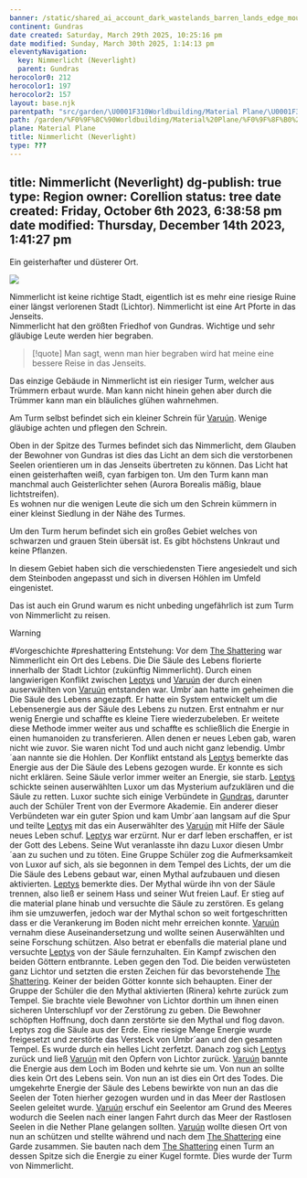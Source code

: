 ```yaml
---
banner: /static/shared_ai_account_dark_wastelands_barren_lands_edge_mountains_d_0676044d-9a65-40f3-8440-8913d0e1e637.png
continent: Gundras
date created: Saturday, March 29th 2025, 10:25:16 pm
date modified: Sunday, March 30th 2025, 1:14:13 pm
eleventyNavigation:
  key: Nimmerlicht (Neverlight)
  parent: Gundras
herocolor0: 212
herocolor1: 197
herocolor2: 157
layout: base.njk
parentpath: "src/garden/\U0001F310Worldbuilding/Material Plane/\U0001F3F0 Gundras/Gundras.md"
path: /garden/%F0%9F%8C%90Worldbuilding/Material%20Plane/%F0%9F%8F%B0%20Gundras/Regions%20-%20Cities/Nimmerlicht%20%28Neverlight%29/
plane: Material Plane
title: Nimmerlicht (Neverlight)
type: ???
---
```


title: Nimmerlicht (Neverlight)
dg-publish: true
type: Region
owner: Corellion
status: tree
date created: Friday, October 6th 2023, 6:38:58 pm
date modified: Thursday, December 14th 2023, 1:41:27 pm
--- 

Ein geisterhafter und düsterer Ort. 

![](/static/xjnvR3pZ.png)

Nimmerlicht ist keine richtige Stadt, eigentlich ist es mehr eine riesige Ruine einer längst verlorenen Stadt (Lichtor). Nimmerlicht ist eine Art Pforte in das Jenseits.  
Nimmerlicht hat den größten Friedhof von Gundras. Wichtige und sehr gläubige Leute werden hier begraben.

> [!quote]
> Man sagt, wenn man hier begraben wird hat meine eine bessere Reise in das Jenseits.
>

Das einzige Gebäude in Nimmerlicht ist ein riesiger Turm, welcher aus Trümmern erbaut wurde. Man kann nicht hinein gehen aber durch die Trümmer kann man ein bläuliches glühen wahrnehmen. 

Am Turm selbst befindet sich ein kleiner Schrein für [Varuún](/garden/%F0%9F%8C%90Worldbuilding/Nether%20Plane/Gods/Varu%C3%BAn). Wenige gläubige achten und pflegen den Schrein. 

Oben in der Spitze des Turmes befindet sich das Nimmerlicht, dem Glauben der Bewohner von Gundras ist dies das Licht an dem sich die verstorbenen Seelen orientieren um in das Jenseits übertreten zu können. Das Licht hat einen geisterhaften weiß, cyan farbigen ton. Um den Turm kann man manchmal auch Geisterlichter sehen (Aurora Borealis mäßig, blaue lichtstreifen).  
Es wohnen nur die wenigen Leute die sich um den Schrein kümmern in einer kleinst Siedlung in der Nähe des Turmes. 

Um den Turm herum befindet sich ein großes Gebiet welches von schwarzen und grauen Stein übersät ist. Es gibt höchstens Unkraut und keine Pflanzen.

In diesem Gebiet haben sich die verschiedensten Tiere angesiedelt und sich dem Steinboden angepasst und sich in diversen Höhlen im Umfeld eingenistet.

Das ist auch ein Grund warum es nicht unbeding ungefährlich ist zum Turm von Nimmerlicht zu reisen.

> [!warning]
#Vorgeschichte
#preshattering
Entstehung:
Vor dem [The Shattering](/garden/%F0%9F%8C%90Worldbuilding/Nether%20Plane/The%20Shattering) war Nimmerlicht ein Ort des Lebens. Die Die Säule des Lebens florierte innerhalb der Stadt Lichtor (zukünftig Nimmerlicht). 
Durch einen langwierigen Konflikt zwischen [Leptys](/garden/%F0%9F%8C%90Worldbuilding/Nether%20Plane/Gods/Leptys) und [Varuún](/garden/%F0%9F%8C%90Worldbuilding/Nether%20Plane/Gods/Varu%C3%BAn) der durch einen auserwählten von [Varuún](/garden/%F0%9F%8C%90Worldbuilding/Nether%20Plane/Gods/Varu%C3%BAn) entstanden war. Umbr´aan hatte im geheimen die Die Säule des Lebens angezapft. Er hatte ein System entwickelt um die Lebensenergie aus der Säule des Lebens zu nutzen. Erst entnahm er nur wenig Energie und schaffte es kleine Tiere wiederzubeleben. Er weitete diese Methode immer weiter aus und schaffte es schließlich die Energie in einen humanoiden zu transferieren. Allen denen er neues Leben gab, waren nicht wie zuvor. Sie waren nicht Tod und auch nicht ganz lebendig. Umbr´aan nannte sie die Hohlen. 
Der Konflikt entstand als [Leptys](/garden/%F0%9F%8C%90Worldbuilding/Nether%20Plane/Gods/Leptys) bemerkte das Energie aus der Die Säule des Lebens gezogen wurde. Er konnte es sich nicht erklären. Seine Säule verlor immer weiter an Energie, sie starb. [Leptys](/garden/%F0%9F%8C%90Worldbuilding/Nether%20Plane/Gods/Leptys) schickte seinen auserwählten Luxor um das Mysterium aufzuklären und die Säule zu retten. Luxor suchte sich einige Verbündete in [Gundras](/garden/%F0%9F%8C%90Worldbuilding/Material%20Plane/%F0%9F%8F%B0%20Gundras/Gundras), darunter auch der Schüler Trent von der Evermore Akademie. Ein anderer dieser Verbündeten war ein guter Spion und kam Umbr´aan langsam auf die Spur und teilte [Leptys](/garden/%F0%9F%8C%90Worldbuilding/Nether%20Plane/Gods/Leptys) mit das ein Auserwählter des [Varuún](/garden/%F0%9F%8C%90Worldbuilding/Nether%20Plane/Gods/Varu%C3%BAn) mit Hilfe der Säule neues Leben schuf. 
[Leptys](/garden/%F0%9F%8C%90Worldbuilding/Nether%20Plane/Gods/Leptys) war erzürnt. Nur er darf leben erschaffen, er ist der Gott des Lebens. Seine Wut veranlasste ihn dazu Luxor diesen Umbr´aan zu suchen und zu töten. 
Eine Gruppe Schüler zog die Aufmerksamkeit von Luxor auf sich, als sie begonnen in dem Tempel des Lichts, der um die Die Säule des Lebens gebaut war, einen Mythal aufzubauen und diesen aktivierten. [Leptys](/garden/%F0%9F%8C%90Worldbuilding/Nether%20Plane/Gods/Leptys) bemerkte dies. Der Mythal würde ihn von der Säule trennen, also ließ er seinem Hass und seiner Wut freien Lauf. Er stieg auf die material plane hinab und versuchte die Säule zu zerstören. Es gelang ihm sie umzuwerfen, jedoch war der Mythal schon so weit fortgeschritten dass er die Verankerung im Boden nicht mehr erreichen konnte. 
[Varuún](/garden/%F0%9F%8C%90Worldbuilding/Nether%20Plane/Gods/Varu%C3%BAn) vernahm diese Auseinandersetzung und wollte seinen Auserwählten und seine Forschung schützen. Also betrat er ebenfalls die material plane und versuchte [Leptys](/garden/%F0%9F%8C%90Worldbuilding/Nether%20Plane/Gods/Leptys) von der Säule fernzuhalten. Ein Kampf zwischen den beiden Göttern entbrannte. Leben gegen den Tod. Die beiden verwüsteten ganz Lichtor und setzten die ersten Zeichen für das bevorstehende [The Shattering](/garden/%F0%9F%8C%90Worldbuilding/Nether%20Plane/The%20Shattering). 
Keiner der beiden Götter konnte sich behaupten. Einer der Gruppe der Schüler die den Mythal aktivierten (Rinera) kehrte zurück zum Tempel. Sie brachte viele Bewohner von Lichtor dorthin um ihnen einen sicheren Unterschlupf vor der Zerstörung zu geben. Die Bewohner schöpften Hoffnung, doch dann zerstörte sie den Mythal und flog davon. Leptys  zog die Säule aus der Erde. Eine riesige Menge Energie wurde freigesetzt und zerstörte das Versteck von Umbr´aan und den gesamten Tempel. Es wurde durch ein helles Licht zerfetzt. Danach zog sich [Leptys](/garden/%F0%9F%8C%90Worldbuilding/Nether%20Plane/Gods/Leptys) zurück und ließ [Varuún](/garden/%F0%9F%8C%90Worldbuilding/Nether%20Plane/Gods/Varu%C3%BAn) mit den Opfern von Lichtor zurück. 
[Varuún](/garden/%F0%9F%8C%90Worldbuilding/Nether%20Plane/Gods/Varu%C3%BAn) bannte die Energie aus dem Loch im Boden und kehrte sie um. Von nun an sollte dies kein Ort des Lebens sein. Von nun an ist dies ein Ort des Todes. 
Die umgekehrte Energie der Säule des Lebens bewirkte von nun an das die Seelen der Toten hierher gezogen wurden und in das Meer der Rastlosen Seelen geleitet wurde. 
[Varuún](/garden/%F0%9F%8C%90Worldbuilding/Nether%20Plane/Gods/Varu%C3%BAn) erschuf ein Seelentor am Grund des Meeres wodurch die Seelen nach einer langen Fahrt durch das Meer der Rastlosen Seelen in die Nether Plane gelangen sollten. 
[Varuún](/garden/%F0%9F%8C%90Worldbuilding/Nether%20Plane/Gods/Varu%C3%BAn) wollte diesen Ort von nun an schützen und stellte während und nach dem [The Shattering](/garden/%F0%9F%8C%90Worldbuilding/Nether%20Plane/The%20Shattering) eine Garde zusammen. Sie bauten nach dem [The Shattering](/garden/%F0%9F%8C%90Worldbuilding/Nether%20Plane/The%20Shattering) einen Turm an dessen Spitze sich die Energie zu einer Kugel formte. Dies wurde der Turm von Nimmerlicht.